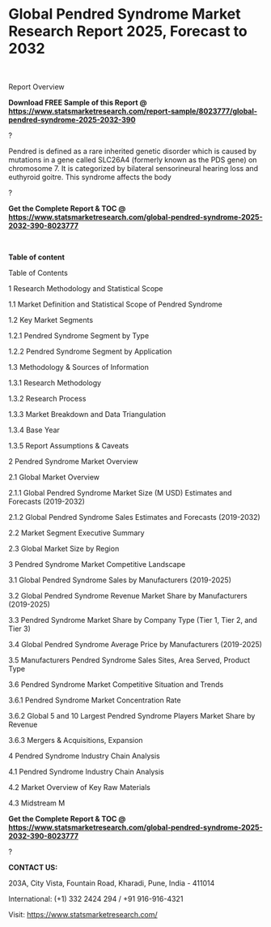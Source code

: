 <h1>Global Pendred Syndrome Market Research Report 2025, Forecast to 2032</h1><br/><p>Report Overview</p>
 
 
 
 <div><b>Download FREE Sample of this Report @ <a href="https://www.statsmarketresearch.com/download-free-sample/8023777/global-pendred-syndrome-2025-2032-390">https://www.statsmarketresearch.com/report-sample/8023777/global-pendred-syndrome-2025-2032-390</a></b></div>
 
 
 
 <p>? </p>
 
 
 
 <p>Pendred is defined as a rare inherited genetic disorder which is caused by mutations in a gene called SLC26A4 (formerly known as the PDS gene) on chromosome 7. It is categorized by bilateral sensorineural hearing loss and euthyroid goitre. This syndrome affects the body</p>
 
 
 
 <p>? </p>
 
 
 
 <div><b>Get the Complete Report & TOC @ <a href="https://www.statsmarketresearch.com/global-pendred-syndrome-2025-2032-390-8023777">https://www.statsmarketresearch.com/global-pendred-syndrome-2025-2032-390-8023777</a></b></div>
 
 
 
 <p><br />
 
 <b>Table of content</b></p>
 
 
 
 <p>Table of Contents<br />
 
 1 Research Methodology and Statistical Scope<br />
 
 1.1 Market Definition and Statistical Scope of Pendred Syndrome<br />
 
 1.2 Key Market Segments<br />
 
 1.2.1 Pendred Syndrome Segment by Type<br />
 
 1.2.2 Pendred Syndrome Segment by Application<br />
 
 1.3 Methodology & Sources of Information<br />
 
 1.3.1 Research Methodology<br />
 
 1.3.2 Research Process<br />
 
 1.3.3 Market Breakdown and Data Triangulation<br />
 
 1.3.4 Base Year<br />
 
 1.3.5 Report Assumptions & Caveats<br />
 
 2 Pendred Syndrome Market Overview<br />
 
 2.1 Global Market Overview<br />
 
 2.1.1 Global Pendred Syndrome Market Size (M USD) Estimates and Forecasts (2019-2032)<br />
 
 2.1.2 Global Pendred Syndrome Sales Estimates and Forecasts (2019-2032)<br />
 
 2.2 Market Segment Executive Summary<br />
 
 2.3 Global Market Size by Region<br />
 
 3 Pendred Syndrome Market Competitive Landscape<br />
 
 3.1 Global Pendred Syndrome Sales by Manufacturers (2019-2025)<br />
 
 3.2 Global Pendred Syndrome Revenue Market Share by Manufacturers (2019-2025)<br />
 
 3.3 Pendred Syndrome Market Share by Company Type (Tier 1, Tier 2, and Tier 3)<br />
 
 3.4 Global Pendred Syndrome Average Price by Manufacturers (2019-2025)<br />
 
 3.5 Manufacturers Pendred Syndrome Sales Sites, Area Served, Product Type<br />
 
 3.6 Pendred Syndrome Market Competitive Situation and Trends<br />
 
 3.6.1 Pendred Syndrome Market Concentration Rate<br />
 
 3.6.2 Global 5 and 10 Largest Pendred Syndrome Players Market Share by Revenue<br />
 
 3.6.3 Mergers & Acquisitions, Expansion<br />
 
 4 Pendred Syndrome Industry Chain Analysis<br />
 
 4.1 Pendred Syndrome Industry Chain Analysis<br />
 
 4.2 Market Overview of Key Raw Materials<br />
 
 4.3 Midstream M</p>
 
 
 
 <div><b>Get the Complete Report & TOC @ <a href="https://www.statsmarketresearch.com/global-pendred-syndrome-2025-2032-390-8023777">https://www.statsmarketresearch.com/global-pendred-syndrome-2025-2032-390-8023777</a></b></div>
 
 
 
 <p>? </p>
 
 
 
 <p><b>CONTACT US:</b><br />
 
 203A, City Vista, Fountain Road, Kharadi, Pune, India - 411014<br />
 
 International: (+1) 332 2424 294 / +91 916-916-4321<br />
 
 Visit: <a href="https://www.statsmarketresearch.com/">https://www.statsmarketresearch.com/</a></p>